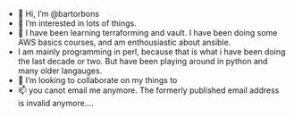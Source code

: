 - 👋 Hi, I’m @bartorbons
- 👀 I’m interested in lots of things.
- 🌱 I have been learning terraforming and vault. I have been doing some AWS basics courses, and am enthousiastic about ansible.
- I am mainly programming in perl, because that is what i have been doing the last decade or two. But have been playing around in python and many older langauges.
- 💞️ I’m looking to collaborate on my things to
- 📫 you canot email me anymore. The formerly published email address is invalid anymore....

<!---
bartorbons/bartorbons is a ✨ special ✨ repository because its `README.md` (this file) appears on your GitHub profile.
You can click the Preview link to take a look at your changes.
--->
